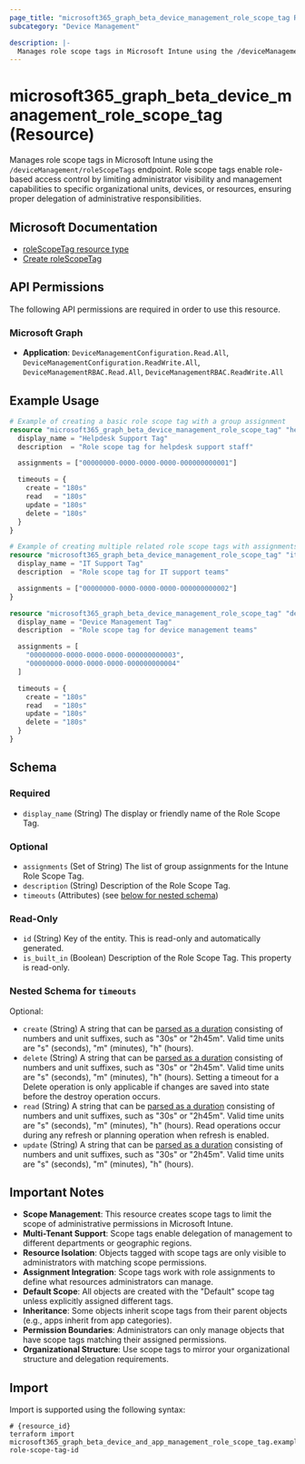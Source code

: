 ```yaml
---
page_title: "microsoft365_graph_beta_device_management_role_scope_tag Resource - terraform-provider-microsoft365"
subcategory: "Device Management"

description: |-
  Manages role scope tags in Microsoft Intune using the /deviceManagement/roleScopeTags endpoint. Role scope tags enable role-based access control by limiting administrator visibility and management capabilities to specific organizational units, devices, or resources, ensuring proper delegation of administrative responsibilities.
---
```


# microsoft365_graph_beta_device_management_role_scope_tag (Resource)

Manages role scope tags in Microsoft Intune using the `/deviceManagement/roleScopeTags` endpoint. Role scope tags enable role-based access control by limiting administrator visibility and management capabilities to specific organizational units, devices, or resources, ensuring proper delegation of administrative responsibilities.

## Microsoft Documentation

- [roleScopeTag resource type](https://learn.microsoft.com/en-us/graph/api/resources/intune-rbac-rolescopetag?view=graph-rest-beta)
- [Create roleScopeTag](https://learn.microsoft.com/en-us/graph/api/intune-rbac-rolescopetag-create?view=graph-rest-beta)

## API Permissions

The following API permissions are required in order to use this resource.

### Microsoft Graph

- **Application**: `DeviceManagementConfiguration.Read.All`, `DeviceManagementConfiguration.ReadWrite.All`, `DeviceManagementRBAC.Read.All`, `DeviceManagementRBAC.ReadWrite.All`

## Example Usage

```terraform
# Example of creating a basic role scope tag with a group assignment
resource "microsoft365_graph_beta_device_management_role_scope_tag" "helpdesk" {
  display_name = "Helpdesk Support Tag"
  description  = "Role scope tag for helpdesk support staff"

  assignments = ["00000000-0000-0000-0000-000000000001"]

  timeouts = {
    create = "180s"
    read   = "180s"
    update = "180s"
    delete = "180s"
  }
}

# Example of creating multiple related role scope tags with assignments
resource "microsoft365_graph_beta_device_management_role_scope_tag" "it_support" {
  display_name = "IT Support Tag"
  description  = "Role scope tag for IT support teams"

  assignments = ["00000000-0000-0000-0000-000000000002"]
}

resource "microsoft365_graph_beta_device_management_role_scope_tag" "device_management" {
  display_name = "Device Management Tag"
  description  = "Role scope tag for device management teams"

  assignments = [
    "00000000-0000-0000-0000-000000000003",
    "00000000-0000-0000-0000-000000000004"
  ]

  timeouts = {
    create = "180s"
    read   = "180s"
    update = "180s"
    delete = "180s"
  }
}
```

<!-- schema generated by tfplugindocs -->
## Schema

### Required

- `display_name` (String) The display or friendly name of the Role Scope Tag.

### Optional

- `assignments` (Set of String) The list of group assignments for the Intune Role Scope Tag.
- `description` (String) Description of the Role Scope Tag.
- `timeouts` (Attributes) (see [below for nested schema](#nestedatt--timeouts))

### Read-Only

- `id` (String) Key of the entity. This is read-only and automatically generated.
- `is_built_in` (Boolean) Description of the Role Scope Tag. This property is read-only.

<a id="nestedatt--timeouts"></a>
### Nested Schema for `timeouts`

Optional:

- `create` (String) A string that can be [parsed as a duration](https://pkg.go.dev/time#ParseDuration) consisting of numbers and unit suffixes, such as "30s" or "2h45m". Valid time units are "s" (seconds), "m" (minutes), "h" (hours).
- `delete` (String) A string that can be [parsed as a duration](https://pkg.go.dev/time#ParseDuration) consisting of numbers and unit suffixes, such as "30s" or "2h45m". Valid time units are "s" (seconds), "m" (minutes), "h" (hours). Setting a timeout for a Delete operation is only applicable if changes are saved into state before the destroy operation occurs.
- `read` (String) A string that can be [parsed as a duration](https://pkg.go.dev/time#ParseDuration) consisting of numbers and unit suffixes, such as "30s" or "2h45m". Valid time units are "s" (seconds), "m" (minutes), "h" (hours). Read operations occur during any refresh or planning operation when refresh is enabled.
- `update` (String) A string that can be [parsed as a duration](https://pkg.go.dev/time#ParseDuration) consisting of numbers and unit suffixes, such as "30s" or "2h45m". Valid time units are "s" (seconds), "m" (minutes), "h" (hours).

## Important Notes

- **Scope Management**: This resource creates scope tags to limit the scope of administrative permissions in Microsoft Intune.
- **Multi-Tenant Support**: Scope tags enable delegation of management to different departments or geographic regions.
- **Resource Isolation**: Objects tagged with scope tags are only visible to administrators with matching scope permissions.
- **Assignment Integration**: Scope tags work with role assignments to define what resources administrators can manage.
- **Default Scope**: All objects are created with the "Default" scope tag unless explicitly assigned different tags.
- **Inheritance**: Some objects inherit scope tags from their parent objects (e.g., apps inherit from app categories).
- **Permission Boundaries**: Administrators can only manage objects that have scope tags matching their assigned permissions.
- **Organizational Structure**: Use scope tags to mirror your organizational structure and delegation requirements.

## Import

Import is supported using the following syntax:

```shell
# {resource_id}
terraform import microsoft365_graph_beta_device_and_app_management_role_scope_tag.example role-scope-tag-id
```

